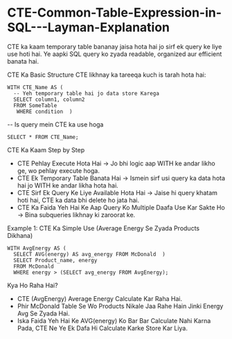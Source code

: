 # CTE-Common-Table-Expression-in-SQL---Layman-Explanation

CTE ka kaam temporary table bananay jaisa hota hai jo sirf ek query ke liye use hoti hai. Ye aapki SQL query ko zyada readable, organized aur efficient banata hai.

CTE Ka Basic Structure
CTE likhnay ka tareeqa kuch is tarah hota hai:

    WITH CTE_Name AS (  
      -- Yeh temporary table hai jo data store Karega  
      SELECT column1, column2  
      FROM SomeTable  
       WHERE condition  )  
-- Is query mein CTE ka use hoga  

    SELECT * FROM CTE_Name;  

CTE Ka Kaam Step by Step

  - CTE Pehlay Execute Hota Hai → Jo bhi logic aap WITH ke andar likho ge, wo pehlay execute hoga.
  - CTE Ek Temporary Table Banata Hai → Ismein sirf usi query ka data hota hai jo WITH ke andar likha hota hai.
  - CTE Sirf Ek Query Ke Liye Available Hota Hai → Jaise hi query khatam hoti hai, CTE ka data bhi delete ho jata hai.
  - CTE Ka Faida Yeh Hai Ke Aap Query Ko Multiple Daafa Use Kar Sakte Ho → Bina subqueries likhnay ki zaroorat ke.

Example 1: CTE Ka Simple Use (Average Energy Se Zyada Products Dikhana)

    WITH AvgEnergy AS (  
      SELECT AVG(energy) AS avg_energy FROM McDonald  )  
      SELECT Product_name, energy  
      FROM McDonald  
      WHERE energy > (SELECT avg_energy FROM AvgEnergy);
      
Kya Ho Raha Hai?

  - CTE (AvgEnergy) Average Energy Calculate Kar Raha Hai.
  - Phir McDonald Table Se Wo Products Nikale Jaa Rahe Hain Jinki Energy Avg Se Zyada Hai.
  - Iska Faida Yeh Hai Ke AVG(energy) Ko Bar Bar Calculate Nahi Karna Pada, CTE Ne Ye Ek Dafa Hi Calculate Karke Store Kar Liya.


